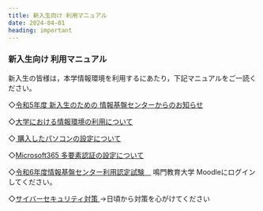 ```yaml
---
title: 新入生向け 利用マニュアル
date: 2024-04-01
heading: important
---
```


### 新入生向け 利用マニュアル
新入生の皆様は，本学情報環境を利用するにあたり，下記マニュアルをご一読ください。

◇[令和5年度 新入生のための 情報基盤センターからのお知らせ]()

◇[大学における情報環境の利用について](大学における情報環境の利用について.pdf)

◇[ 購入したパソコンの設定について](購入したパソコンの設定について(R5.10～).pdf)

◇[Microsoft365 多要素認証の設定について]()

◇[令和6年度情報基盤センター利用認定試験　](https://lms.naruto-u.ac.jp/course/view.php?id=29) 鳴門教育大学 Moodleにログインしてください。

◇[サイバーセキュリティ対策 ](https://security-portal.nisc.go.jp/cybersecuritymonth/2024/) →日頃から対策を心がけてください
